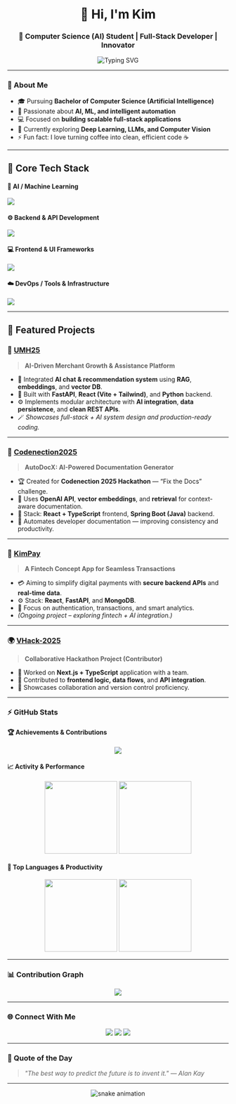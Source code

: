 <h1 align="center">👋 Hi, I'm Kim</h1>
<h3 align="center">🚀 Computer Science (AI) Student | Full-Stack Developer | Innovator</h3>

<p align="center">
  <img src="https://readme-typing-svg.herokuapp.com?font=JetBrains+Mono&weight=600&pause=1000&color=00F7A3&center=true&vCenter=true&width=500&lines=Turning+Ideas+into+Code.;Exploring+AI+%26+Machine+Learning.;Building+for+the+Future.;Coding+my+way+through+the+Universe." alt="Typing SVG" />
</p>

---

### 🧠 About Me  
- 🎓 Pursuing **Bachelor of Computer Science (Artificial Intelligence)**  
- 🤖 Passionate about **AI, ML, and intelligent automation**  
- 💻 Focused on **building scalable full-stack applications**  
- 🌱 Currently exploring **Deep Learning, LLMs, and Computer Vision**  
- ⚡ Fun fact: I love turning coffee into clean, efficient code ☕  

---

## 🧰 Core Tech Stack

#### 🧠 AI / Machine Learning  
<p>
  <img src="https://skillicons.dev/icons?i=python,pytorch,tensorflow,sklearn,opencv&theme=dark" />
</p>

#### ⚙️ Backend & API Development  
<p>
  <img src="https://skillicons.dev/icons?i=fastapi,django,nodejs,express,java,spring,postgres,mongodb&theme=dark" />
</p>

#### 💻 Frontend & UI Frameworks  
<p>
  <img src="https://skillicons.dev/icons?i=react,typescript,nextjs,tailwind&theme=dark" />
</p>

#### ☁️ DevOps / Tools & Infrastructure  
<p>
  <img src="https://skillicons.dev/icons?i=docker,git,github,linux,vercel,postman,vscode&theme=dark" />
</p>

---

## 🚀 Featured Projects  

### 🧩 [UMH25](https://github.com/kimhongzhang323/UMH25)
> **AI-Driven Merchant Growth & Assistance Platform**
- 🧠 Integrated **AI chat & recommendation system** using **RAG**, **embeddings**, and **vector DB**.  
- 🧩 Built with **FastAPI**, **React (Vite + Tailwind)**, and **Python** backend.  
- ⚙️ Implements modular architecture with **AI integration**, **data persistence**, and **clean REST APIs**.  
- 🪄 *Showcases full-stack + AI system design and production-ready coding.*

---

### 🤖 [Codenection2025](https://github.com/kimhongzhang323/Codenection2025)
> **AutoDocX: AI-Powered Documentation Generator**
- 🏆 Created for **Codenection 2025 Hackathon** — “Fix the Docs” challenge.  
- 🧠 Uses **OpenAI API**, **vector embeddings**, and **retrieval** for context-aware documentation.  
- 🧩 Stack: **React + TypeScript** frontend, **Spring Boot (Java)** backend.  
- 📘 Automates developer documentation — improving consistency and productivity.

---

### 💸 [KimPay](https://github.com/kimhongzhang323/KimPay)
> **A Fintech Concept App for Seamless Transactions**
- 💳 Aiming to simplify digital payments with **secure backend APIs** and **real-time data**.  
- ⚙️ Stack: **React**, **FastAPI**, and **MongoDB**.  
- 🚀 Focus on authentication, transactions, and smart analytics.  
- *(Ongoing project – exploring fintech + AI integration.)*

---

### 🌍 [VHack-2025](https://github.com/JaxChoong/VHack-2025)
> **Collaborative Hackathon Project (Contributor)**
- 🧩 Worked on **Next.js + TypeScript** application with a team.  
- 🔗 Contributed to **frontend logic, data flows**, and **API integration**.  
- 🤝 Showcases collaboration and version control proficiency.

---

### ⚡ GitHub Stats  

#### 🏆 Achievements & Contributions  
<p align="center">
  <img src="https://github-profile-trophy.vercel.app/?username=kimhongzhang323&theme=radical&no-frame=true&margin-w=10&row=1" />
</p>

#### 📈 Activity & Performance  
<p align="center">
  <img src="https://github-readme-streak-stats.herokuapp.com/?user=kimhongzhang323&theme=radical&hide_border=true" height="165" />
  <img src="https://github-readme-stats.vercel.app/api?username=kimhongzhang323&show_icons=true&theme=radical&hide_border=true" height="165" />
</p>

#### 🧩 Top Languages & Productivity  
<p align="center">
  <img src="https://github-readme-stats.vercel.app/api/top-langs/?username=kimhongzhang323&layout=compact&theme=radical&hide_border=true" height="165" />
  <img src="https://github-profile-summary-cards.vercel.app/api/cards/productive-time?username=kimhongzhang323&theme=radical&utcOffset=8" height="165" />
</p>

---

### 📊 Contribution Graph  
<p align="center">
  <img src="https://github-readme-activity-graph.vercel.app/graph?username=kimhongzhang323&bg_color=141321&color=00F7A3&line=00F7A3&point=FFFFFF&area=true&hide_border=true" />
</p>

---

### 🌐 Connect With Me  
<p align="center">
  <a href="https://www.linkedin.com/in/kim-hong-zhang-4b4168327/" target="_blank"><img src="https://img.shields.io/badge/LinkedIn-0A66C2?style=for-the-badge&logo=linkedin&logoColor=white" /></a>
  <a href="https://github.com/kimhongzhang323" target="_blank"><img src="https://img.shields.io/badge/GitHub-171515?style=for-the-badge&logo=github&logoColor=white" /></a>
  <a href="mailto:kim.hong.zhang323@gmail.com" target="_blank"><img src="https://img.shields.io/badge/Email-D14836?style=for-the-badge&logo=gmail&logoColor=white" /></a>
</p>

---

### 🧩 Quote of the Day  
> *"The best way to predict the future is to invent it." — Alan Kay*

---

<p align="center">
  <img src="https://raw.githubusercontent.com/kimhongzhang323/kimhongzhang323/output/github-contribution-grid-snake.svg" alt="snake animation" />
</p>

